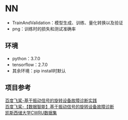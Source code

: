# NN
+ TrainAndValidation：模型生成、训练、量化转换以及验证
+ png：训练时的损失和测试准确率
## 环境
+ python：3.7.0
+ tensorflow：2.7.0
+ 其余环境：pip install时默认
## 项目参考
[百度飞桨-基于振动信号的旋转设备故障诊断实践](https://aistudio.baidu.com/aistudio/projectdetail/4123335?contributionType=1https://aistudio.baidu.com/aistudio/projectdetail/4123335?contributionType=1)  
[百度飞桨-【数据智能】基于振动信号的旋转设备故障诊断](https://www.bilibili.com/video/BV1Q3411g7dy/?spm_id_from=333.337.search-card.all.click&vd_source=292f56522d5b2b1fbae1f9fe3f384b73)  
[凯斯西储大学CWRU数据集](https://engineering.case.edu/bearingdatacenter)
